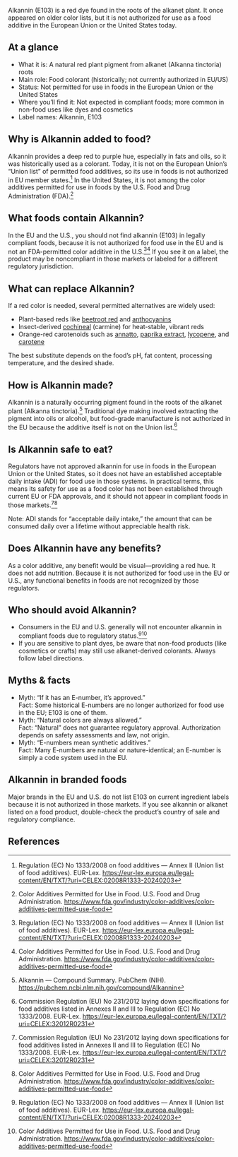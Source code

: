 Alkannin (E103) is a red dye found in the roots of the alkanet plant. It once appeared on older color lists, but it is not authorized for use as a food additive in the European Union or the United States today. 
<!--more-->

## At a glance
- What it is: A natural red plant pigment from alkanet (Alkanna tinctoria) roots
- Main role: Food colorant (historically; not currently authorized in EU/US)
- Status: Not permitted for use in foods in the European Union or the United States
- Where you’ll find it: Not expected in compliant foods; more common in non-food uses like dyes and cosmetics
- Label names: Alkannin, E103

## Why is Alkannin added to food?
Alkannin provides a deep red to purple hue, especially in fats and oils, so it was historically used as a colorant. Today, it is not on the European Union’s “Union list” of permitted food additives, so its use in foods is not authorized in EU member states.[^1] In the United States, it is not among the color additives permitted for use in foods by the U.S. Food and Drug Administration (FDA).[^3]

## What foods contain Alkannin?
In the EU and the U.S., you should not find alkannin (E103) in legally compliant foods, because it is not authorized for food use in the EU and is not an FDA-permitted color additive in the U.S.[^1][^3] If you see it on a label, the product may be noncompliant in those markets or labeled for a different regulatory jurisdiction.

## What can replace Alkannin?
If a red color is needed, several permitted alternatives are widely used:
- Plant-based reds like [beetroot red](/e162-beetroot-red) and [anthocyanins](/e163-anthocyanins)
- Insect-derived [cochineal](/e120-cochineal) (carmine) for heat-stable, vibrant reds
- Orange-red carotenoids such as [annatto](/e160b-annatto), [paprika extract](/e160c-paprika-extract), [lycopene](/e160d-lycopene), and [carotene](/e160a-carotene)

The best substitute depends on the food’s pH, fat content, processing temperature, and the desired shade.

## How is Alkannin made?
Alkannin is a naturally occurring pigment found in the roots of the alkanet plant (Alkanna tinctoria).[^4] Traditional dye making involved extracting the pigment into oils or alcohol, but food-grade manufacture is not authorized in the EU because the additive itself is not on the Union list.[^2]

## Is Alkannin safe to eat?
Regulators have not approved alkannin for use in foods in the European Union or the United States, so it does not have an established acceptable daily intake (ADI) for food use in those systems. In practical terms, this means its safety for use as a food color has not been established through current EU or FDA approvals, and it should not appear in compliant foods in those markets.[^2][^3]

Note: ADI stands for “acceptable daily intake,” the amount that can be consumed daily over a lifetime without appreciable health risk.

## Does Alkannin have any benefits?
As a color additive, any benefit would be visual—providing a red hue. It does not add nutrition. Because it is not authorized for food use in the EU or U.S., any functional benefits in foods are not recognized by those regulators.

## Who should avoid Alkannin?
- Consumers in the EU and U.S. generally will not encounter alkannin in compliant foods due to regulatory status.[^1][^3]
- If you are sensitive to plant dyes, be aware that non-food products (like cosmetics or crafts) may still use alkanet-derived colorants. Always follow label directions.

## Myths & facts
- Myth: “If it has an E-number, it’s approved.”  
  Fact: Some historical E-numbers are no longer authorized for food use in the EU; E103 is one of them.
- Myth: “Natural colors are always allowed.”  
  Fact: “Natural” does not guarantee regulatory approval. Authorization depends on safety assessments and law, not origin.
- Myth: “E-numbers mean synthetic additives.”  
  Fact: Many E-numbers are natural or nature-identical; an E-number is simply a code system used in the EU.

## Alkannin in branded foods
Major brands in the EU and U.S. do not list E103 on current ingredient labels because it is not authorized in those markets. If you see alkannin or alkanet listed on a food product, double-check the product’s country of sale and regulatory compliance.

## References
[^1]: Regulation (EC) No 1333/2008 on food additives — Annex II (Union list of food additives). EUR-Lex. https://eur-lex.europa.eu/legal-content/EN/TXT/?uri=CELEX:02008R1333-20240203
[^2]: Commission Regulation (EU) No 231/2012 laying down specifications for food additives listed in Annexes II and III to Regulation (EC) No 1333/2008. EUR-Lex. https://eur-lex.europa.eu/legal-content/EN/TXT/?uri=CELEX:32012R0231
[^3]: Color Additives Permitted for Use in Food. U.S. Food and Drug Administration. https://www.fda.gov/industry/color-additives/color-additives-permitted-use-food
[^4]: Alkannin — Compound Summary. PubChem (NIH). https://pubchem.ncbi.nlm.nih.gov/compound/Alkannin
